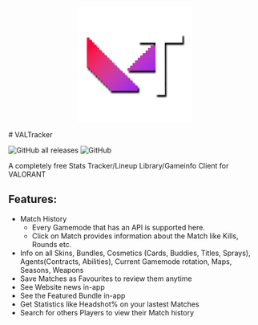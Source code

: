 <p align="center"><img width="230px" src="icons/VALTracker_Logo.png"></p> 
# VALTracker

![GitHub all releases](https://img.shields.io/github/downloads/spiritletsplays/valtracker_src/total?color=%23ac6dff&label=Downloads) ![GitHub](https://img.shields.io/github/license/spiritletsplays/valtracker_src?label=License)

A completely free Stats Tracker/Lineup Library/Gameinfo Client for VALORANT

## Features:
- Match History
    - Every Gamemode that has an API is supported here.
    - Click on Match provides information about the Match like Kills, Rounds etc.
- Info on all Skins, Bundles, Cosmetics (Cards, Buddies, Titles, Sprays), Agents(Contracts, Abilities), Current Gamemode rotation, Maps, Seasons, Weapons
- Save Matches as Favourites to review them anytime
- See Website news in-app
- See the Featured Bundle in-app
- Get Statistics like Headshot% on your lastest Matches
- Search for others Players to view their Match history
